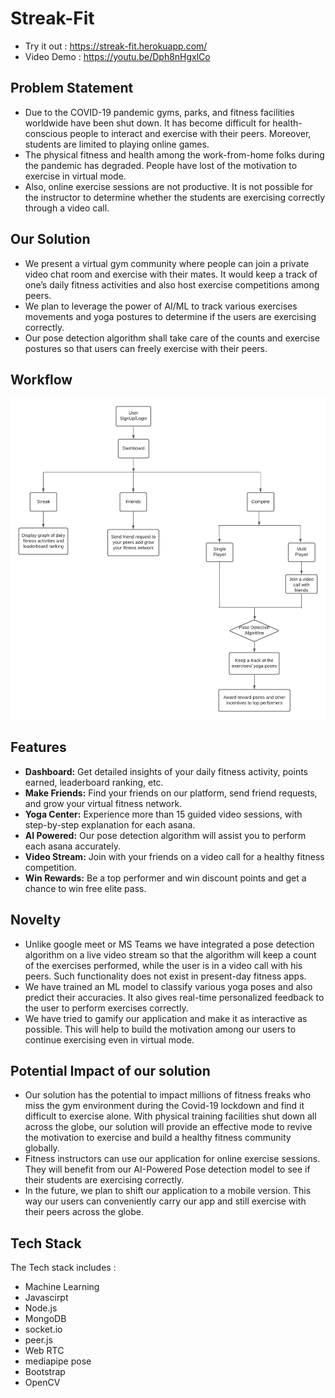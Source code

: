 # Streak-Fit
 * Try it out : https://streak-fit.herokuapp.com/
 * Video Demo : https://youtu.be/Dph8nHgxlCo
 
## Problem Statement
- Due to the COVID-19 pandemic gyms, parks, and fitness facilities worldwide have been shut down. It has become difficult for health-conscious people to interact and exercise with their peers. Moreover, students are limited to playing online games. 
- The physical fitness and health among the work-from-home folks during the pandemic has degraded. People have lost of the motivation to exercise in virtual mode.
- Also, online exercise sessions are not productive. It is not possible for the instructor to determine whether the students are exercising correctly through a video call.

## Our Solution
- We present a virtual gym community where people can join a private video chat room and exercise with their mates. It would keep a track of one’s daily fitness activities and also host exercise competitions among peers.
- We plan to leverage the power of AI/ML to track various exercises movements and yoga postures to determine if the users are exercising correctly. 
- Our pose detection algorithm shall take care of the counts and exercise postures so that users can freely exercise with their peers. 

## Workflow
![](public/assets/img/features/Workflow.png)


## Features

- **Dashboard:** Get detailed insights of your daily fitness activity, points earned, leaderboard ranking, etc. 
- **Make Friends:** Find your friends on our platform, send friend requests, and grow your virtual fitness network.
- **Yoga Center:** Experience more than 15 guided video sessions, with step-by-step explanation for each asana.
- **AI Powered:** Our pose detection algorithm will assist you to perform each asana accurately.
- **Video Stream:** Join with your friends on a video call for a healthy fitness competition.
- **Win Rewards:** Be a top performer and win discount points and get a chance to win free elite pass.

## Novelty

- Unlike google meet or MS Teams we have integrated a pose detection algorithm on a live video stream so that the algorithm will keep a count of the exercises performed, while the user is in a video call with his peers. Such functionality does not exist in present-day fitness apps. 
- We have trained an ML model to classify various yoga poses and also predict their accuracies. It also gives real-time personalized feedback to the user to perform exercises correctly.
- We have tried to gamify our application and make it as interactive as possible. This will help to build the motivation among our users to continue exercising even in virtual mode.

## Potential Impact of our solution

- Our solution has the potential to impact millions of fitness freaks who miss the gym
environment during the Covid-19 lockdown and find it difficult to exercise alone. With physical
training facilities shut down all across the globe, our solution will provide an effective mode to
revive the motivation to exercise and build a healthy fitness community globally.
- Fitness instructors can use our application for online exercise sessions. They will benefit from our AI-Powered Pose detection model to see if their students are exercising correctly.
- In the future, we plan to shift our application to a mobile version. This way our users can conveniently carry our app and still exercise with their peers across the globe.

## Tech Stack

The Tech stack includes : 
- Machine Learning
- Javascirpt
- Node.js
- MongoDB
- socket.io
- peer.js
- Web RTC
- mediapipe pose
- Bootstrap
- OpenCV
